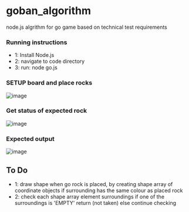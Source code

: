# goban_algorithm
node.js algrithm for go game based on technical test requirements

### Running instructions 

* 1: Install Node.js 
* 2: navigate to code directory
* 3: run: node go.js 


###  SETUP board and place rocks 

![image](https://user-images.githubusercontent.com/38762355/188313807-837869d6-6414-42cb-913c-f8907d37dda3.png)

### Get status of expected rock 
![image](https://user-images.githubusercontent.com/38762355/188313911-2ded53f3-bd8d-40cc-aedb-a0e525c057ba.png)


### Expected output 
![image](https://user-images.githubusercontent.com/38762355/188313703-34ae8315-90f0-4146-b2ab-80c58aa67e6f.png)


## To Do
* 1: draw shape when go rock is placed, by creating shape array of coordinate objects if surrounding has the same colour as placed rock
* 2: check each shape array element surroundings if one of the surroundings is 'EMPTY' return (not taken) else continue checking 



